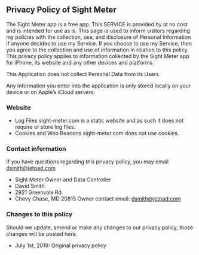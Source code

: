 ## Privacy Policy of Sight Meter

The Sight Meter app is a free app. This SERVICE is provided by at no cost and is intended for use as is.
This page is used to inform visitors regarding my policies with the collection, use, and disclosure of Personal Information if anyone decides to use my Service.
If you choose to use my Service, then you agree to the collection and use of information in relation to this policy. This privacy policy applies to information collected by the Sight Meter app for iPhone, its website and any other devices and platforms. 

This Application does not collect Personal Data from its Users.

Any information you enter into the application is only stored locally on your device or on Apple’s iCloud servers. 

### Website
* Log Files
sight-meter.com is a static website and as such it does not require or store log files.
* Cookies and Web Beacons
sight-meter.com does not use cookies.

### Contact information 
If you have questions regarding this privacy policy, you may email dsmith@jetpad.com 
* Sight Meter Owner and Data Controller
* David Smith
* 2921 Greenvale Rd. 
* Chevy Chase, MD 20815 Owner contact email: dsmith@jetpad.com

### Changes to this policy
Should we update, amend or make any changes to our privacy policy, those changes will be posted here.
* July 1st, 2019: Original privacy policy


